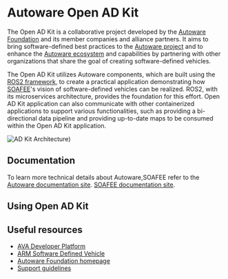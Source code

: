 # Autoware Open AD Kit

The Open AD Kit is a collaborative project developed by the [Autoware Foundation](https://www.autoware.org/) and its member companies and alliance partners. It aims to bring software-defined best practices to the [Autoware project](https://autowarefoundation.github.io/autoware-documentation/main/) and to enhance the [Autoware ecosystem](https://www.autoware.org/autoware-members) and capabilities by partnering with other organizations that share the goal of creating software-defined vehicles.

The Open AD Kit utilizes Autoware components, which are built using the [ROS2 framework](https://docs.ros.org/en/humble/index.html), to create a practical application demonstrating how [SOAFEE](https://www.soafee.io/)'s vision of software-defined vehicles can be realized. ROS2, with its microservices architecture, provides the foundation for this effort. Open AD Kit application can also communicate with other containerized applications to support various functionalities, such as providing a bi-directional data pipeline and providing up-to-date maps to be consumed within the Open AD Kit application.

![AD Kit Architecture](https://user-images.githubusercontent.com/21222428/231436248-f745830d-a74f-42e0-8afe-fd58f6dbc8fc.jpg))

## Documentation

To learn more technical details about Autoware,SOAFEE refer to the [Autoware documentation site](https://autowarefoundation.github.io/autoware-documentation/main/). [SOAFEE documentation site](https://gitlab.com/soafee/blueprints).

## Using Open AD Kit


## Useful resources
- [AVA Developer Platform](https://www.adlinktech.com/Products/Computer_on_Modules/COM-HPC-Server-Carrier-and-Starter-Kit/AVA_Developer_Platform)
- [ARM Software Defined Vehicle](https://www.arm.com/blogs/blueprint/software-defined-vehicle)
- [Autoware Foundation homepage](https://www.autoware.org/)
- [Support guidelines](https://autowarefoundation.github.io/autoware-documentation/main/support/support-guidelines/)
